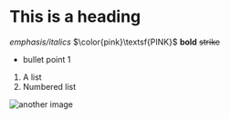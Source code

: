 # This is a heading
_emphasis/italics_
$\color{pink}\textsf{PINK}$
**bold**
~~strike~~
* bullet point 1
1. A list
2. Numbered list


![another image](https://media.istockphoto.com/id/1361394182/photo/funny-british-shorthair-cat-portrait-looking-shocked-or-surprised.jpg?s=612x612&w=0&k=20&c=6yvVxdufrNvkmc50nCLCd8OFGhoJd6vPTNotl90L-vo=)